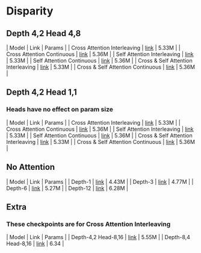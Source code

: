 # Disparity

## Depth 4,2 Head 4,8

| Model                                    | Link                      | Params  |
| Cross Attention Interleaving             | [link](https:google.com)  |   5.33M |
| Cross Attention Continuous               | [link](https:google.com)  |   5.36M |
| Self Attention Interleaving              | [link](https:google.com)  |   5.33M |
| Self Attention Continuous                | [link](https:google.com)  |   5.36M |
| Cross & Self Attention Interleaving      | [link](https:google.com)  |   5.33M |
| Cross & Self Attention Continuous        | [link](https:google.com)  |   5.36M |

## Depth 4,2 Head 1,1

### Heads have no effect on param size

| Model                                    | Link                      | Params  |
| Cross Attention Interleaving             | [link](https:google.com)  |   5.33M |
| Cross Attention Continuous               | [link](https:google.com)  |   5.36M |
| Self Attention Interleaving              | [link](https:google.com)  |   5.33M |
| Self Attention Continuous                | [link](https:google.com)  |   5.36M |
| Cross & Self Attention Interleaving      | [link](https:google.com)  |   5.33M |
| Cross & Self Attention Continuous        | [link](https:google.com)  |   5.36M |

## No Attention
| Model                                    | Link                      | Params  |
| Depth-1                                  | [link](https:google.com)  |   4.43M |
| Depth-3                                  | [link](https:google.com)  |   4.77M |
| Depth-6                                  | [link](https:google.com)  |   5.27M |
| Depth-12                                 | [link](https:google.com)  |   6.28M |

##  Extra
### These checkpoints are for Cross Attention Interleaving
| Model                                    | Link                      | Params  |
| Depth-4,2 Head-8,16                      | [link](https:google.com)  |   5.55M |
| Depth-8,4 Head-8,16                      | [link](https:google.com)  |   6.34  |

